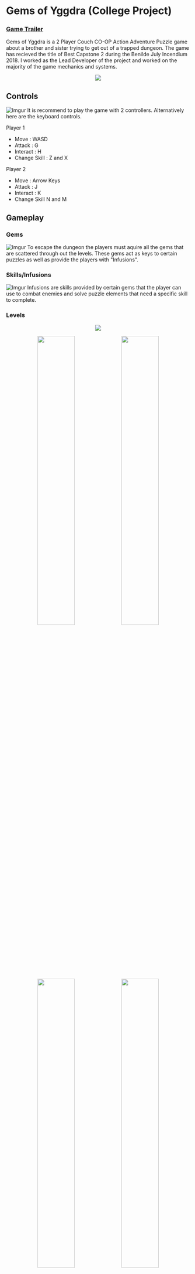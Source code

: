 # Gems of Yggdra (College Project)
### **[Game Trailer](https://vimeo.com/289092517)**

Gems of Yggdra is a 2 Player Couch CO-OP Action Adventure Puzzle game about a brother and sister trying to get out of a trapped dungeon. The game has recieved the title of Best Capstone 2 during the Benilde July Incendium 2018. 
I worked as the Lead Developer of the project and worked on the majority of the game mechanics and systems. 

<p align="center">
  <img src="https://i.imgur.com/l75Ddh2.jpg">
</p>

## Controls
![Imgur](https://i.imgur.com/LYv6zsu.png)
It is recommend to play the game with 2 controllers. Alternatively here are the keyboard controls.

Player 1

- Move : WASD
- Attack : G
- Interact : H
- Change Skill : Z and X


Player 2
- Move : Arrow Keys
- Attack : J
- Interact : K
- Change Skill N and M
 
## Gameplay

### Gems
![Imgur](https://i.imgur.com/dOAEcDp.png)
To escape the dungeon the players must aquire all the gems that are scattered through out the levels. These gems act as keys to certain puzzles as well as provide the players with "Infusions".

### Skills/Infusions
![Imgur](https://i.imgur.com/w8SgUAq.png)
Infusions are skills provided by certain gems that the player can use to combat enemies and solve puzzle elements that need a specific skill to complete.

### Levels
<p align="center">
  <img src="https://i.imgur.com/WDFa202.png">
</p>

<p align="center">
<img src="https://i.imgur.com/X6wiXGz.png" width="45%"></img> 
<img src="https://i.imgur.com/9XKrhw2.png" width="45%"></img>
<img src="https://i.imgur.com/H56Zr02.png" width="45%"></img> 
<img src="https://i.imgur.com/7PMk4yn.png" width="45%"></img>
</p>
Levels feauture a variety of handcrafted interactable puzzles and enemies to challenge the player as they progress throught the game.

## Build
Playable Builds of the game can be found here:
- November 17, 2018 [Gems of Yggdra 1.4.3](https://drive.google.com/open?id=18mYG2EF-XGnyjyAeWxM31Xezxl0nFKmU)
- October 24, 2018 [Gems of Yggdra 1.4.2](https://drive.google.com/open?id=1LeffhRkNiRLSZjOxP0su1GxeUCgjYLuF)
